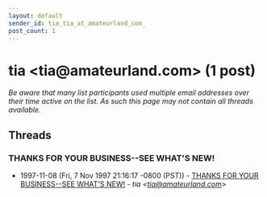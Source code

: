 ```yaml
---
layout: default
sender_id: tia_tia_at_amateurland_com_
post_count: 1
---
```


# tia <tia<span>@</span>amateurland.com> (1 post)

_Be aware that many list participants used multiple email addresses over their time active on the list. As such this page may not contain all threads available._

## Threads

### THANKS FOR YOUR BUSINESS--SEE WHAT'S NEW!
+ 1997-11-08 (Fri, 7 Nov 1997 21:16:17 -0800 (PST)) - [THANKS FOR YOUR BUSINESS--SEE WHAT'S NEW!](/archive/1997/11/2defd7d880f36b2ca8d70e3200bd77469d06adeb9a6fd77e82a475b98b157c27) - _tia \<tia@amateurland.com\>_

